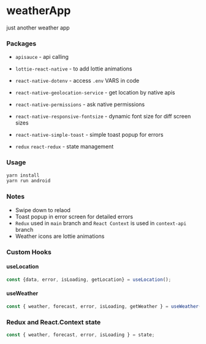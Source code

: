 # weatherApp
just another weather app

### Packages

* `apisauce` - api calling
* `lottie-react-native` - to add lottie animations
* `react-native-dotenv` - access `.env` VARS in code
* `react-native-geolocation-service` - get location by native apis
* `react-native-permissions` - ask native permissions
* `react-native-responsive-fontsize` - dynamic font size for diff screen sizes
* `react-native-simple-toast` - simple toast popup for errors

* `redux` `react-redux` - state management


### Usage
```sh
yarn install
yarn run android
```

### Notes

* Swipe down to relaod
* Toast popup in error screen for detailed errors
* `Redux` used in `main` branch and `React Context` is used in `context-api` branch
* Weather icons are lottie animations

### Custom Hooks

#### useLocation
```js
const {data, error, isLoading, getLocation} = useLocation();
```

#### useWeather
```js
const { weather, forecast, error, isLoading, getWeather } = useWeather();
```

### Redux and React.Context state

```js
const { weather, forecast, error, isLoading } = state;
```

